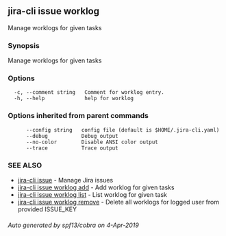 ## jira-cli issue worklog

Manage worklogs for given tasks

### Synopsis

Manage worklogs for given tasks

### Options

```
  -c, --comment string   Comment for worklog entry.
  -h, --help             help for worklog
```

### Options inherited from parent commands

```
      --config string   config file (default is $HOME/.jira-cli.yaml)
      --debug           Debug output
      --no-color        Disable ANSI color output
      --trace           Trace output
```

### SEE ALSO

* [jira-cli issue](jira-cli_issue.md)	 - Manage Jira issues
* [jira-cli issue worklog add](jira-cli_issue_worklog_add.md)	 - Add worklog for given tasks
* [jira-cli issue worklog list](jira-cli_issue_worklog_list.md)	 - List worklog for given task
* [jira-cli issue worklog remove](jira-cli_issue_worklog_remove.md)	 - Delete all worklogs for logged user from provided ISSUE_KEY

###### Auto generated by spf13/cobra on 4-Apr-2019
